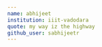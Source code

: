 ```yaml
---
name: abhijeet
institution: iiit-vadodara
quote: my way iz the highway
github_user: sabhijeetr
---
```

